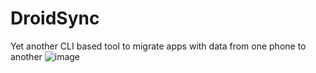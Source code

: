 # DroidSync
Yet another CLI based tool to migrate apps with data from one phone to another
![image](https://user-images.githubusercontent.com/111997815/231152359-449df2f1-b776-40e6-815e-db4520af3008.png)

